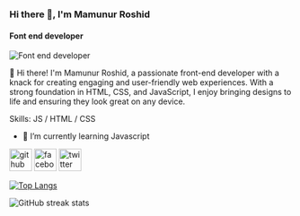 ### Hi there 👋, I'm Mamunur Roshid
#### Font end developer
![Font end developer](https://api.reliasoftware.com/uploads/web_development_is_important_176fa0618e.jpg)

👋 Hi there! I'm Mamunur Roshid, a passionate front-end developer with a knack for creating engaging and user-friendly web experiences. With a strong foundation in HTML, CSS, and JavaScript, I enjoy bringing designs to life and ensuring they look great on any device.

Skills:  JS / HTML / CSS

- 🌱 I’m currently learning Javascript 


[<img src='https://cdn.jsdelivr.net/npm/simple-icons@3.0.1/icons/github.svg' alt='github' height='40'>](https://github.com/Mamunur-Roshid99)  [<img src='https://cdn.jsdelivr.net/npm/simple-icons@3.0.1/icons/facebook.svg' alt='facebook' height='40'>](https://www.facebook.com/https://www.facebook.com/profile.php?id=61550218941248&mibextid=ZbWKwL)  [<img src='https://cdn.jsdelivr.net/npm/simple-icons@3.0.1/icons/twitter.svg' alt='twitter' height='40'>](https://twitter.com/@Mamun56136)  

[![Top Langs](https://github-readme-stats.vercel.app/api/top-langs/?username=Mamunur-Roshid99)](https://github.com/anuraghazra/github-readme-stats)

![GitHub streak stats](https://streak-stats.demolab.com/?user=Mamunur-Roshid99)  

